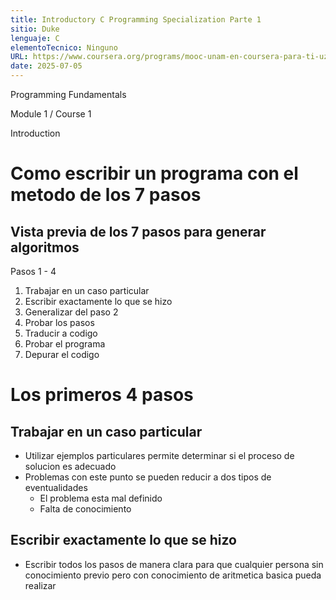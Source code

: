 ```yaml
---
title: Introductory C Programming Specialization Parte 1
sitio: Duke
lenguaje: C
elementoTecnico: Ninguno
URL: https://www.coursera.org/programs/mooc-unam-en-coursera-para-ti-uzeau/specializations/c-programming
date: 2025-07-05
---
```

Programming Fundamentals

Module 1 / Course 1

Introduction

<!--end_excerpt-->

# Como escribir un programa con el metodo de los 7 pasos

## Vista previa de los 7 pasos para generar algoritmos
Pasos 1 - 4
1. Trabajar en un caso particular
2. Escribir exactamente lo que se hizo
3. Generalizar del paso 2
4. Probar los pasos
5. Traducir a codigo
6. Probar el programa
7. Depurar el codigo

# Los primeros 4 pasos
## Trabajar en un caso particular
- Utilizar ejemplos particulares permite determinar si el proceso de solucion es adecuado
- Problemas con este punto se pueden reducir a dos tipos de eventualidades
    - El problema esta mal definido
    - Falta de conocimiento

## Escribir exactamente lo que se hizo
- Escribir todos los pasos de manera clara para que cualquier persona sin conocimiento previo pero con conocimiento de aritmetica basica pueda realizar